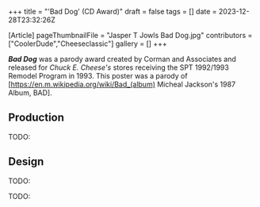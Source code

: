 +++
title = "'Bad Dog' (CD Award)"
draft = false
tags = []
date = 2023-12-28T23:32:26Z

[Article]
pageThumbnailFile = "Jasper T Jowls Bad Dog.jpg"
contributors = ["CoolerDude","Cheeseclassic"]
gallery = []
+++

<b><i>Bad Dog</b></i> was a parody award created by Corman and Associates and released for <i>Chuck E. Cheese's</i> stores receiving the SPT 1992/1993 Remodel Program in 1993. This poster was a parody of [https://en.m.wikipedia.org/wiki/Bad_(album) Micheal Jackson's 1987 Album, BAD].
<h2> Production </h2>
TODO:

<h2> Design </h2>
TODO:


TODO: